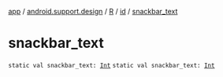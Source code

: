 [app](../../../index.md) / [android.support.design](../../index.md) / [R](../index.md) / [id](index.md) / [snackbar_text](./snackbar_text.md)

# snackbar_text

`static val snackbar_text: `[`Int`](https://kotlinlang.org/api/latest/jvm/stdlib/kotlin/-int/index.html)
`static val snackbar_text: `[`Int`](https://kotlinlang.org/api/latest/jvm/stdlib/kotlin/-int/index.html)